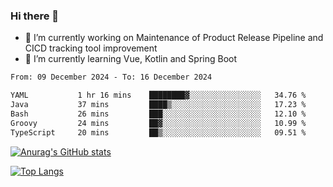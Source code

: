 ### Hi there 👋

- 🔭 I’m currently working on Maintenance of Product Release Pipeline and CICD tracking tool improvement
- 🌱 I’m currently learning Vue, Kotlin and Spring Boot

<!--START_SECTION:waka-->

```txt
From: 09 December 2024 - To: 16 December 2024

YAML           1 hr 16 mins    ████████▓░░░░░░░░░░░░░░░░   34.76 %
Java           37 mins         ████▒░░░░░░░░░░░░░░░░░░░░   17.23 %
Bash           26 mins         ███░░░░░░░░░░░░░░░░░░░░░░   12.10 %
Groovy         24 mins         ██▓░░░░░░░░░░░░░░░░░░░░░░   10.99 %
TypeScript     20 mins         ██▒░░░░░░░░░░░░░░░░░░░░░░   09.51 %
```

<!--END_SECTION:waka-->

[![Anurag's GitHub stats](https://github-readme-stats.vercel.app/api?username=yunhao981&show_icons=true&theme=solarized-dark)](https://github.com/anuraghazra/github-readme-stats)

[![Top Langs](https://github-readme-stats.vercel.app/api/top-langs/?username=yunhao981&theme=solarized-dark&layout=compact)](https://github.com/anuraghazra/github-readme-stats)

<!--
**yunhao981/yunhao981** is a ✨ _special_ ✨ repository because its `README.md` (this file) appears on your GitHub profile.

Here are some ideas to get you started:

- 🔭 I’m currently working on Maintenance of Release Pipeline and CICD tracking tool improvement
- 🌱 I’m currently learning Vue, Kotlin and Spring Boot
- 👯 I’m looking to collaborate on ...
- 🤔 I’m looking for help with ...
- 💬 Ask me about ...
- 📫 How to reach me: ...
- 😄 Pronouns: ...
- ⚡ Fun fact: ...
-->


